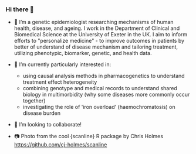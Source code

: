 ### Hi there 👋

- 🔭 I’m a genetic epidemiologist researching mechanisms of human health, disease, and ageing. I work in the Department of Clinical and Biomedical Science at the University of Exeter in the UK. I aim to inform efforts to "personalize medicine" - to improve outcomes in patients by better of understand of disease mechanism and tailoring treatment, utilizing phenotypic, biomarker, genetic, and health data.

- 🌱 I’m currently particularly interested in:
    - using causal analysis methods in pharmacogenetics to understand treatment effect heterogeneity
    - combining genotype and medical records to understand shared biology in multimorbidity (why some diseases more commonly occur together)
    - investigating the role of 'iron overload' (haemochromatosis) on disease burden

- 👯 I’m looking to collaborate!

- 📷 Photo from the cool {scanline} R package by Chris Holmes https://github.com/cj-holmes/scanline
